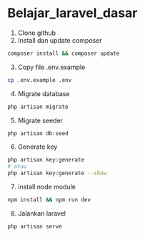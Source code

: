 # Belajar_laravel_dasar

1. Clone github
2. Install dan update composer

```bash
composer install && composer update
```

3. Copy file .env.example

```bash
cp .env.example .env
```

4. Migrate database

```bash
php artisan migrate
```

5. Migrate seeder

```bash
php artisan db:seed
```

6. Generate key

```bash
php artisan key:generate
# atau
php artisan key:generate --show
```

7. install node module

```bash
npm install && npm run dev
```

8. Jalankan laravel

```bash
php artisan serve
```
